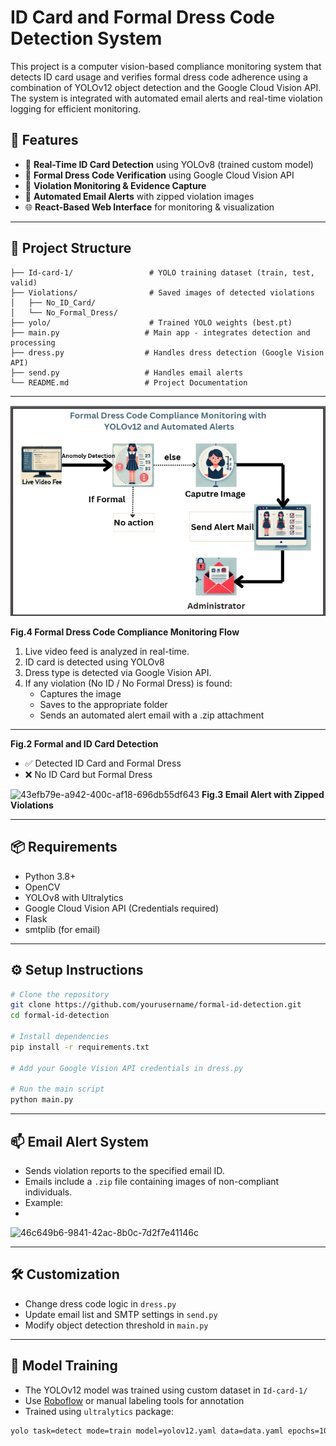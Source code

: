 # ID Card and Formal Dress Code Detection System

This project is a computer vision-based compliance monitoring system that detects ID card usage and verifies formal dress code adherence using a combination of YOLOv12 object detection and the Google Cloud Vision API. The system is integrated with automated email alerts and real-time violation logging for efficient monitoring.

## 🚀 Features

- 🎯 **Real-Time ID Card Detection** using YOLOv8 (trained custom model)
- 👔 **Formal Dress Code Verification** using Google Cloud Vision API
- 📸 **Violation Monitoring & Evidence Capture**
- 📧 **Automated Email Alerts** with zipped violation images
- 🌐 **React-Based Web Interface** for monitoring & visualization

---

## 📁 Project Structure

```
├── Id-card-1/                 # YOLO training dataset (train, test, valid)
├── Violations/                # Saved images of detected violations
│   ├── No_ID_Card/
│   └── No_Formal_Dress/
├── yolo/                      # Trained YOLO weights (best.pt)
├── main.py                   # Main app - integrates detection and processing
├── dress.py                  # Handles dress detection (Google Vision API)
├── send.py                   # Handles email alerts
└── README.md                 # Project Documentation
```

---

![image alt](https://github.com/NARREDDYRISHITHA/ID-Card-and-Formal-Dress-Code-Detection-System/blob/7068f759ac6be2f2eefdcf6215c8a6106124cf0d/22S02-19Poster.png)

**Fig.4 Formal Dress Code Compliance Monitoring Flow**

1. Live video feed is analyzed in real-time.
2. ID card is detected using YOLOv8
3. Dress type is detected via Google Vision API.
4. If any violation (No ID / No Formal Dress) is found:
   - Captures the image
   - Saves to the appropriate folder
   - Sends an automated alert email with a .zip attachment

---




**Fig.2 Formal and ID Card Detection**

- ✅ Detected ID Card and Formal Dress
- ❌ No ID Card but Formal Dress



![43efb79e-a942-400c-af18-696db55df643](https://github.com/user-attachments/assets/1d87efa8-6f31-49c6-8329-b0b6fe228983)
**Fig.3 Email Alert with Zipped Violations**

---

## 📦 Requirements

- Python 3.8+
- OpenCV
- YOLOv8 with Ultralytics
- Google Cloud Vision API (Credentials required)
- Flask
- smtplib (for email)

---

## ⚙️ Setup Instructions

```bash
# Clone the repository
git clone https://github.com/yourusername/formal-id-detection.git
cd formal-id-detection

# Install dependencies
pip install -r requirements.txt

# Add your Google Vision API credentials in dress.py

# Run the main script
python main.py
```

---

## 📫 Email Alert System
- Sends violation reports to the specified email ID.
- Emails include a `.zip` file containing images of non-compliant individuals.
- Example:
- 
![46c649b6-9841-42ac-8b0c-7d2f7e41146c](https://github.com/user-attachments/assets/729adcff-a75c-4073-bbcc-e7a5737f8fb6)


---

## 🛠️ Customization
- Change dress code logic in `dress.py`
- Update email list and SMTP settings in `send.py`
- Modify object detection threshold in `main.py`

---

## 📸 Model Training
- The YOLOv12 model was trained using custom dataset in `Id-card-1/`
- Use [Roboflow](https://roboflow.com/) or manual labeling tools for annotation
- Trained using `ultralytics` package:

```bash
yolo task=detect mode=train model=yolov12.yaml data=data.yaml epochs=100 imgsz=640
```




